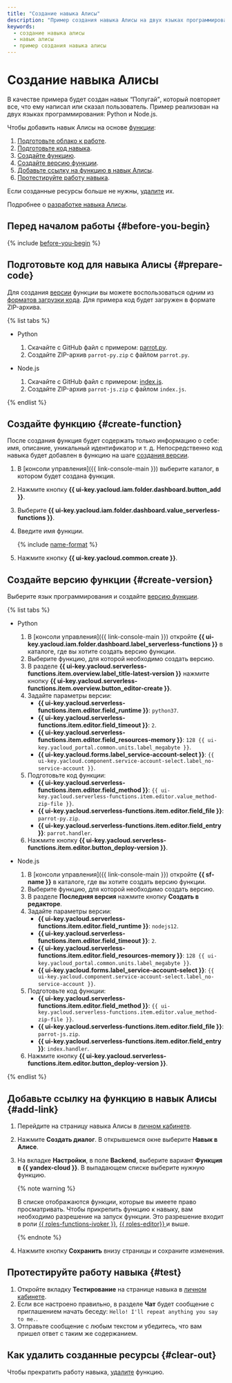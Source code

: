 ```yaml
---
title: "Создание навыка Алисы"
description: "Пример создания навыка Алисы на двух языках программирования: Python и Node.js. В качестве примера будет создан навык Алисы — <q>Попугай</q>, который повторяет все, что ему написал или сказал пользователь."
keywords:
  - создание навыка алисы
  - навык алисы
  - пример создания навыка алисы
---
```


# Создание навыка Алисы

В качестве примера будет создан навык <q>Попугай</q>, который повторяет все, что ему написал или сказал пользователь. Пример реализован на двух языках программирования: Python и Node.js.

Чтобы добавить навык Алисы на основе [функции](../concepts/function.md):

1. [Подготовьте облако к работе](#before-you-begin).
1. [Подготовьте код навыка](#prepare-code).
1. [Создайте функцию](#create-function).
1. [Создайте версию функции](#create-version). 
1. [Добавьте ссылку на функцию в навык Алисы](#add-link).
1. [Протестируйте работу навыка](#test).

Если созданные ресурсы больше не нужны, [удалите](#clear-out) их.

Подробнее о [разработке навыка Алисы](https://yandex.ru/dev/dialogs/alice/doc/development-docpage/#test__dev-cycle).

## Перед началом работы {#before-you-begin}

{% include [before-you-begin](../../_tutorials/_tutorials_includes/before-you-begin.md) %}

## Подготовьте код для навыка Алисы {#prepare-code}

Для создания [версии](../../functions/concepts/function.md#version) функции вы можете воспользоваться одним из [форматов загрузки кода](../../functions/concepts/function.md#upload). Для примера код будет загружен в формате ZIP-архива.

{% list tabs %}

- Python

    1. Скачайте с GitHub файл с примером: [parrot.py](https://github.com/yandex-cloud/examples/blob/master/serverless/functions/alice/python/parrot/parrot.py).
    1. Создайте ZIP-архив `parrot-py.zip` с файлом `parrot.py`.

- Node.js

    1. Скачайте с GitHub файл с примером: [index.js](https://github.com/yandex-cloud/examples/blob/master/serverless/functions/alice/nodejs/parrot/index.js).
    1. Создайте ZIP-архив `parrot-js.zip` с файлом `index.js`.

{% endlist %}

## Создайте функцию {#create-function}

После создания функция будет содержать только информацию о себе: имя, описание, уникальный идентификатор и т. д. Непосредственно код навыка будет добавлен в функцию на шаге [создания версии](#create-version).

1. В [консоли управления]({{ link-console-main }}) выберите каталог, в котором будет создана функция.
1. Нажмите кнопку **{{ ui-key.yacloud.iam.folder.dashboard.button_add }}**.
1. Выберите **{{ ui-key.yacloud.iam.folder.dashboard.value_serverless-functions }}**.
1. Введите имя функции.

    {% include [name-format](../../_includes/name-format.md) %}

1. Нажмите кнопку **{{ ui-key.yacloud.common.create }}**.

## Создайте версию функции {#create-version}

Выберите язык программирования и создайте [версию функции](../concepts/function.md#version).

{% list tabs %}

- Python

  1. В [консоли управления]({{ link-console-main }}) откройте **{{ ui-key.yacloud.iam.folder.dashboard.label_serverless-functions }}** в каталоге, где вы хотите создать версию функции.
  1. Выберите функцию, для которой необходимо создать версию.
  1. В разделе **{{ ui-key.yacloud.serverless-functions.item.overview.label_title-latest-version }}** нажмите кнопку **{{ ui-key.yacloud.serverless-functions.item.overview.button_editor-create }}**.
  1. Задайте параметры версии:
      * **{{ ui-key.yacloud.serverless-functions.item.editor.field_runtime }}**: `python37`.
      * **{{ ui-key.yacloud.serverless-functions.item.editor.field_timeout }}**: `2`.
      * **{{ ui-key.yacloud.serverless-functions.item.editor.field_resources-memory }}**: `128 {{ ui-key.yacloud_portal.common.units.label_megabyte }}`.
      * **{{ ui-key.yacloud.forms.label_service-account-select }}**: `{{ ui-key.yacloud.component.service-account-select.label_no-service-account }}`.
  1. Подготовьте код функции:
      * **{{ ui-key.yacloud.serverless-functions.item.editor.field_method }}**: `{{ ui-key.yacloud.serverless-functions.item.editor.value_method-zip-file }}`.
      * **{{ ui-key.yacloud.serverless-functions.item.editor.field_file }}**: `parrot-py.zip`.
      * **{{ ui-key.yacloud.serverless-functions.item.editor.field_entry }}**: `parrot.handler`.
  1. Нажмите кнопку **{{ ui-key.yacloud.serverless-functions.item.editor.button_deploy-version }}**.

- Node.js

  1. В [консоли управления]({{ link-console-main }}) откройте **{{ sf-name }}** в каталоге, где вы хотите создать версию функции.
  1. Выберите функцию, для которой необходимо создать версию.
  1. В разделе **Последняя версия** нажмите кнопку **Создать в редакторе**.
  1. Задайте параметры версии:
      * **{{ ui-key.yacloud.serverless-functions.item.editor.field_runtime }}**: `nodejs12`.
      * **{{ ui-key.yacloud.serverless-functions.item.editor.field_timeout }}**: `2`.
      * **{{ ui-key.yacloud.serverless-functions.item.editor.field_resources-memory }}**: `128 {{ ui-key.yacloud_portal.common.units.label_megabyte }}`.
      * **{{ ui-key.yacloud.forms.label_service-account-select }}**: `{{ ui-key.yacloud.component.service-account-select.label_no-service-account }}`.
  1. Подготовьте код функции:
      * **{{ ui-key.yacloud.serverless-functions.item.editor.field_method }}**: `{{ ui-key.yacloud.serverless-functions.item.editor.value_method-zip-file }}`.
      * **{{ ui-key.yacloud.serverless-functions.item.editor.field_file }}**: `parrot-js.zip`.
      * **{{ ui-key.yacloud.serverless-functions.item.editor.field_entry }}**: `index.handler`.
  1. Нажмите кнопку **{{ ui-key.yacloud.serverless-functions.item.editor.button_deploy-version }}**.

{% endlist %}

## Добавьте ссылку на функцию в навык Алисы {#add-link}

1. Перейдите на страницу навыка Алисы в [личном кабинете](https://dialogs.yandex.ru/developer/).
1. Нажмите **Создать диалог**. В открывшемся окне выберите **Навык в Алисе**.
1. На вкладке **Настройки**, в поле **Backend**, выберите вариант **Функция в {{ yandex-cloud }}**. В выпадающем списке выберите нужную функцию.

    {% note warning %}
    
    В списке отображаются функции, которые вы имеете право просматривать. Чтобы прикрепить функцию к навыку, вам необходимо разрешение на запуск функции. Это разрешение входит в роли [{{ roles-functions-ivoker }}](../security/index.md#serverless-functions-invoker), [{{ roles-editor}} ](../security/index.md#functions-editor) и выше.
    
    {% endnote %}
1. Нажмите кнопку **Сохранить** внизу страницы и сохраните изменения.

## Протестируйте работу навыка {#test}

1. Откройте вкладку **Тестирование** на странице навыка в [личном кабинете](https://dialogs.yandex.ru/developer/).
1. Если все настроено правильно, в разделе **Чат** будет сообщение с приглашением начать беседу: `Hello! I'll repeat anything you say to me.`. 
1. Отправьте сообщение с любым текстом и убедитесь, что вам пришел ответ с таким же содержанием.

## Как удалить созданные ресурсы {#clear-out}

Чтобы прекратить работу навыка, [удалите](../operations/function/function-delete.md) функцию.